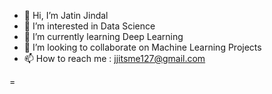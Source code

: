 - 👋 Hi, I’m Jatin Jindal
- 👀 I’m interested in Data Science
- 🌱 I’m currently learning Deep Learning
- 💞️ I’m looking to collaborate on Machine Learning Projects
- 📫 How to reach me : jjitsme127@gmail.com

=

